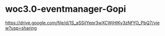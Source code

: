 # woc3.0-eventmanager-Gopi

https://drive.google.com/file/d/1S_aSSilYepr3wXCWjHlKy3zNfYO_PbQ7/view?usp=sharing
